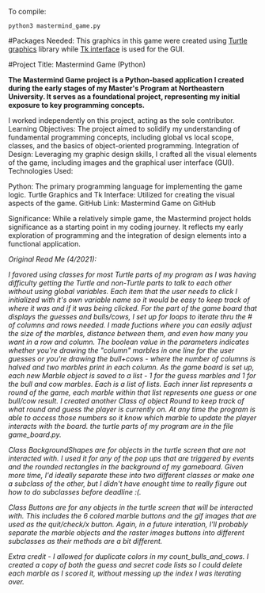 

To compile:
```
python3 mastermind_game.py
```

#Packages Needed:
This graphics in this game were created using <a href="https://docs.python.org/3/library/turtle.html"> Turtle graphics</a> library while <a href="https://docs.python.org/3/library/tkinter.html">Tk interface</a> is used for the GUI.

#Project Title: Mastermind Game (Python)

<b>The Mastermind Game project is a Python-based application I created during the early stages of my Master's Program at Northeastern University. It serves as a foundational project, representing my initial exposure to key programming concepts.</b>

<p>

I worked independently on this project, acting as the sole contributor.
Learning Objectives: The project aimed to solidify my understanding of fundamental programming concepts, including global vs local scope, classes, and the basics of object-oriented programming.
Integration of Design: Leveraging my graphic design skills, I crafted all the visual elements of the game, including images and the graphical user interface (GUI).
Technologies Used:

Python: The primary programming language for implementing the game logic.
Turtle Graphics and Tk Interface: Utilized for creating the visual aspects of the game.
GitHub Link:
Mastermind Game on GitHub

Significance:
While a relatively simple game, the Mastermind project holds significance as a starting point in my coding journey. It reflects my early exploration of programming and the integration of design elements into a functional application.
 

<i>Original Read Me (4/2021):

I favored using classes for most Turtle parts of my program as I was having
 difficulty getting the Turtle and non-Turtle parts to talk to each other
 without using global variables. Each item that the user needs to click I
 initialized with it's own variable name so it would be easy to keep track
 of where it was and if it was being clicked. For the part of the game board
 that displays the guesses and bulls/cows, I set up for loops to iterate thru
 the # of columns and rows needed. I made fuctions where you can easily adjust
 the size of the marbles, distance between them, and even how many you want
 in a row and column. The boolean value in the parameters indicates whether
 you're drawing the "column" marbles in one line for the user guesses or
 you're drawing the bull+cows - where the number of columns is halved and
 two marbles print in each column. As the game board is set up, each new
 Marble object is saved to a list - 1 for the guess marbles and 1 for the
 bull and cow marbles. Each is a list of lists. Each inner list represents
 a round of the game, each marble within that list represents one guess or
 one bull/cow result. I created another Class of object Round to keep track
 of what round and guess the player is currently on. At any time the program
 is able to access those numbers so it know which marble to update the player
 interacts with the board. the turtle parts of my program are in the file
 game_board.py.

 Class BackgroundShapes are for objects in the turtle screen that are not
 interacted with. I used it for any of the pop ups that are triggered by
 events and the rounded rectangles in the background of my gameboard. Given
 more time, I'd ideally separate these into two different classes or make
 one a subclass of the other, but I didn't have enought time to really
 figure out how to do subclasses before deadline :(.

 Class Buttons are for any objects in the turtle screen that will be interacted
 with. This includes the 6 colored marble buttons and the gif images that are
 used as the quit/check/x button. Again, in a future interation, I'll probably
 separate the marble objects and the raster images buttons into different
 subclasses as their methods are a bit different.

 Extra credit - I allowed for duplicate colors in my count_bulls_and_cows.
 I created a copy of both the guess and secret code lists so I could
 delete each marble as I scored it, without messing up the index I was
 iterating over.
 </i>
 
                                                    
